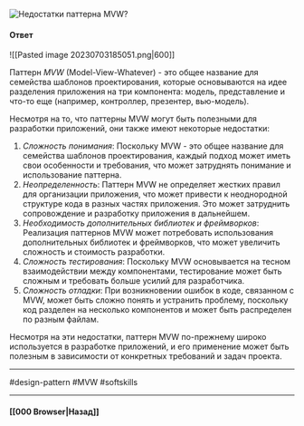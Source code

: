 ![Недостатки паттерна MVW?](https://youtu.be/xZLxdts7ZW4?t=282)

#### Ответ

![[Pasted image 20230703185051.png|600]]

Паттерн *MVW* (Model-View-Whatever) - это общее название для семейства шаблонов проектирования, которые основываются на идее разделения приложения на три компонента: модель, представление и что-то еще (например, контроллер, презентер, вью-модель).

Несмотря на то, что паттерны MVW могут быть полезными для разработки приложений, они также имеют некоторые недостатки:
1. *Сложность понимания*: Поскольку MVW - это общее название для семейства шаблонов проектирования, каждый подход может иметь свои особенности и требования, что может затруднять понимание и использование паттерна.
2. *Неопределенность*: Паттерн MVW не определяет жестких правил для организации приложения, что может привести к неоднородной структуре кода в разных частях приложения. Это может затруднить сопровождение и разработку приложения в дальнейшем.
3. *Необходимость дополнительных библиотек и фреймворков*: Реализация паттернов MVW может потребовать использования дополнительных библиотек и фреймворков, что может увеличить сложность и стоимость разработки.
4. *Сложность тестирования*: Поскольку MVW основывается на тесном взаимодействии между компонентами, тестирование может быть сложным и требовать больше усилий для разработчика.
5. *Сложность отладки*: При возникновении ошибок в коде, связанном с MVW, может быть сложно понять и устранить проблему, поскольку код разделен на несколько компонентов и может быть распределен по разным файлам.

Несмотря на эти недостатки, паттерн MVW по-прежнему широко используется в разработке приложений, и его применение может быть полезным в зависимости от конкретных требований и задач проекта.

___
#design-pattern #MVW #softskills 

___

#### [[000 Browser|Назад]]